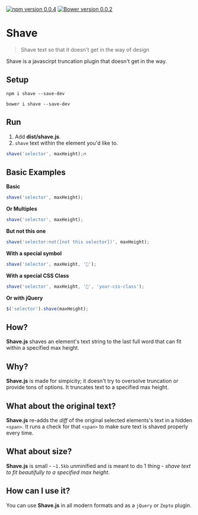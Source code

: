 [![npm version 0.0.4](https://badge.fury.io/js/truncated.js.svg)](https://www.npmjs.com/package/dollarshaveclub/shave)
[![Bower version 0.0.2](https://badge.fury.io/bo/truncated.js.svg)](https://github.com/yowainwright/dollarshaveclub/shave)

# Shave
> Shave text so that it doesn't get in the way of design

Shave is a javascirpt truncation plugin that doesn't get in the way.

## Setup

```terminal
npm i shave --save-dev
```
```terminal
bower i shave --save-dev
```

## Run

1. Add **dist/shave.js**.
3. `shave` text within the element you'd like to.

```javascript
shave('selector', maxHeight);🔥
```

## Basic Examples

**Basic**
```javascript
shave('selector', maxHeight);
```

**Or Multiples**
```javascript
shave('selector', maxHeight);
```

**But not this one**
```javascript
shave('selector:not([not this selector])', maxHeight);
```
**With a special symbol**
```javascript
shave('selector', maxHeight, '🍻');
```

**With a special CSS Class**
```javascript
shave('selector', maxHeight, '🙌', 'your-css-class');
```

**Or with jQuery**
```javascript
$('selector').shave(maxHeight);
```

## How?

**Shave.js** shaves an element's text string to the last full word that can fit within a specified max height.

## Why?

**Shave.js** is made for simpicity; it doesn't try to oversolve truncation or provide tons of options. It truncates text to a specified max height.

## What about the original text?

**Shave.js** re-adds the _diff_ of the original selected elements's text in a hidden `<span>`. It runs a check for that `<span>` to make sure text is shaved properly every time.

## What about size?

**Shave.js** is small - `~1.5kb` unminified and is meant to do 1 thing - _shave text to fit beautifully to a specified max height_.

## How can I use it?

You can use **Shave.js** in all modern formats and as a `jQuery` or `Zepto` plugin.
